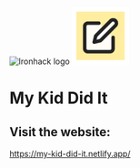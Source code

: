 <img src="https://bit.ly/2VnXWr2" alt="Ironhack logo" width="100"/> <img src="./src/assets/logo.png" alt="logo" width="100p"/>

# My Kid Did It 

## Visit the website:
https://my-kid-did-it.netlify.app/